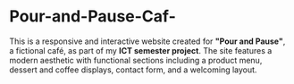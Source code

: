 # Pour-and-Pause-Caf-
This is a responsive and interactive website created for **"Pour and Pause"**, a fictional café, as part of my **ICT semester project**. The site features a modern aesthetic with functional sections including a product menu, dessert and coffee displays, contact form, and a welcoming layout.
